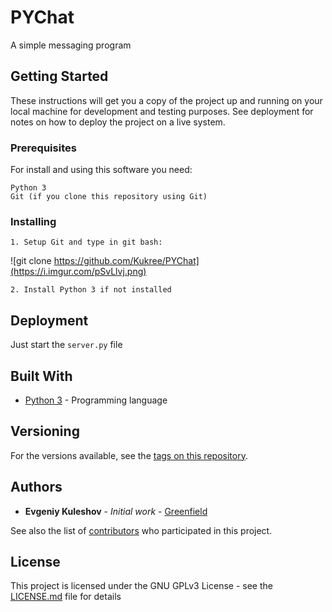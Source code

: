 # PYChat

A simple messaging program

## Getting Started

These instructions will get you a copy of the project up and running on your local machine for development and testing purposes. See deployment for notes on how to deploy the project on a live system.

### Prerequisites

For install and using this software you need:

```
Python 3
Git (if you clone this repository using Git)
```

### Installing

```
1. Setup Git and type in git bash:
```
![git clone https://github.com/Kukree/PYChat](https://i.imgur.com/pSvLlvj.png)
```
2. Install Python 3 if not installed
```

## Deployment

Just start the `server.py` file

## Built With

* [Python 3](python.org) - Programming language

## Versioning

For the versions available, see the [tags on this repository](https://github.com/your/project/tags). 

## Authors

* **Evgeniy Kuleshov** - *Initial work* - [Greenfield](https://github.com/Kukree)

See also the list of [contributors](https://github.com/Kukree/PYChat/contributors) who participated in this project.

## License

This project is licensed under the GNU GPLv3 License - see the [LICENSE.md](LICENSE.md) file for details
